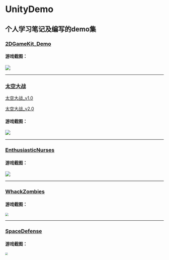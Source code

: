 # UnityDemo

## 个人学习笔记及编写的demo集

### [2DGameKit_Demo](https://github.com/justguang/UnityDemo/tree/2DGameKit_Demo)

#### 游戏截图：
<img src="https://img2020.cnblogs.com/blog/2518177/202110/2518177-20211015164851774-1413196003.png">

*********************************************************************************************

### [太空大战](https://github.com/justguang/UnityDemo/tree/airplane)
[太空大战_v1.0](https://github.com/justguang/UnityDemo/releases/tag/airplane_v1.0)

[太空大战_v2.0](https://github.com/justguang/UnityDemo/releases/tag/airplane_v2.0)

#### 游戏截图：
<img src="https://img2020.cnblogs.com/blog/2518177/202110/2518177-20211015152207271-274859901.png">


*********************************************************************************************

### [EnthusiasticNurses](https://github.com/justguang/UnityDemo/tree/EnthusiasticNurses)

#### 游戏截图：
<img src="https://img2020.cnblogs.com/blog/2518177/202110/2518177-20211018164333716-282756221.png">

*************************************************************************************************

### [WhackZombies](https://github.com/justguang/UnityDemo/tree/WhackZombies)

#### 游戏截图：
<img src="https://img2020.cnblogs.com/blog/2518177/202110/2518177-20211022150215396-185646990.png" style="zoom:60%">

**************************************************************************************************

### [SpaceDefense](https://github.com/justguang/UnityDemo/tree/SpaceDefense)

#### 游戏截图：
<img src="https://img2020.cnblogs.com/blog/2518177/202110/2518177-20211028232344010-529876749.png" style="zoom:50%">




